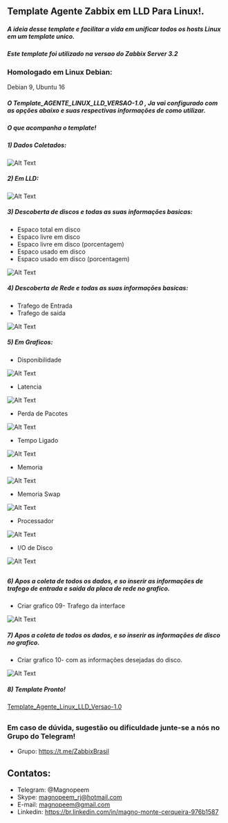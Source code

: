 

##                                      Template Agente Zabbix em LLD Para Linux!.

##### A ideia desse template e facilitar a vida em unificar todos os hosts Linux em um template unico.
##### Este template foi utilizado na versao do Zabbix Server 3.2

### Homologado em Linux Debian:

Debian 9, Ubuntu 16

##### O Template_AGENTE_LINUX_LLD_VERSAO-1.0 , Ja vai configurado com as opções abaixo e suas respectivas informações de como utilizar.


##### O que acompanha o template!


##### 1) Dados Coletados:

![Alt Text](https://github.com/MagnoMonteCerqueira/Zabbix/blob/master/Zabbix_3.4/src/img/Agente/Linux/linux_lld_01.PNG)

##### 2) Em LLD:

![Alt Text](https://github.com/MagnoMonteCerqueira/Zabbix/blob/master/Zabbix_3.4/src/img/Agente/Linux/linux_lld_02.PNG)


##### 3) Descoberta de discos e todas as suas informações basicas:

* Espaco total em disco 
* Espaco livre em disco 
* Espaco livre em disco (porcentagem)
* Espaco usado em disco
* Espaco usado em disco (porcentagem)

![Alt Text](https://github.com/MagnoMonteCerqueira/Zabbix/blob/master/Zabbix_3.4/src/img/Agente/Linux/linux_lld_03.PNG)


##### 4) Descoberta de Rede e todas as suas informações basicas:

* Trafego de Entrada
* Trafego de saida

![Alt Text](https://github.com/MagnoMonteCerqueira/Zabbix/blob/master/Zabbix_3.4/src/img/Agente/Linux/linux_lld_04.PNG)


##### 5) Em Graficos:

* Disponibilidade

![Alt Text](https://github.com/MagnoMonteCerqueira/Zabbix/blob/master/Zabbix_3.4/src/img/Agente/Linux/linux_lld_05.PNG)


* Latencia

![Alt Text](https://github.com/MagnoMonteCerqueira/Zabbix/blob/master/Zabbix_3.4/src/img/Agente/Linux/linux_lld_06.PNG)

* Perda de Pacotes

![Alt Text](https://github.com/MagnoMonteCerqueira/Zabbix/blob/master/Zabbix_3.4/src/img/Agente/Linux/linux_lld_07.PNG)

* Tempo Ligado

![Alt Text](https://github.com/MagnoMonteCerqueira/Zabbix/blob/master/Zabbix_3.4/src/img/Agente/Linux/linux_lld_08.PNG)

* Memoria

![Alt Text](https://github.com/MagnoMonteCerqueira/Zabbix/blob/master/Zabbix_3.4/src/img/Agente/Linux/linux_lld_09.PNG)

* Memoria Swap

![Alt Text](https://github.com/MagnoMonteCerqueira/Zabbix/blob/master/Zabbix_3.4/src/img/Agente/Linux/linux_lld_10.PNG)

* Processador

![Alt Text](https://github.com/MagnoMonteCerqueira/Zabbix/blob/master/Zabbix_3.4/src/img/Agente/Linux/linux_lld_11.PNG)

*  I/O de Disco

![Alt Text](https://github.com/MagnoMonteCerqueira/Zabbix/blob/master/Zabbix_3.4/src/img/Agente/Linux/linux_lld_12.PNG)
##
##### 6) Apos a coleta de todos os dados, e so inserir as informações de trafego de entrada e saida da placa de rede no grafico.

* Criar grafico 09- Trafego da interface

![Alt Text](https://github.com/MagnoMonteCerqueira/Zabbix/blob/master/Zabbix_3.4/src/img/Agente/Linux/linux_lld_13.PNG)

##### 7) Apos a coleta de todos os dados, e so inserir as informações de disco no grafico.

* Criar grafico 10- com as informações desejadas do disco.

![Alt Text](https://github.com/MagnoMonteCerqueira/Zabbix/blob/master/Zabbix_3.4/src/img/Agente/Linux/linux_lld_14.PNG)


##### 8) Template Pronto!

[Template_Agente_Linux_LLD_Versao-1.0](https://github.com/magnopeem/Templates_zabbix_3.2/tree/master/Linux)

##
### Em caso de dúvida, sugestão ou dificuldade junte-se a nós no Grupo do Telegram!

* Grupo: https://t.me/ZabbixBrasil 

## Contatos:


* Telegram: @Magnopeem
* Skype: magnopeem_rj@hotmail.com
* E-mail: magnopeem@gmail.com
* Linkedin: https://br.linkedin.com/in/magno-monte-cerqueira-976b1587






